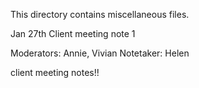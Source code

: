 This directory contains miscellaneous files.

Jan 27th Client meeting note 1 

Moderators: Annie, Vivian
Notetaker: Helen

client meeting notes!!
